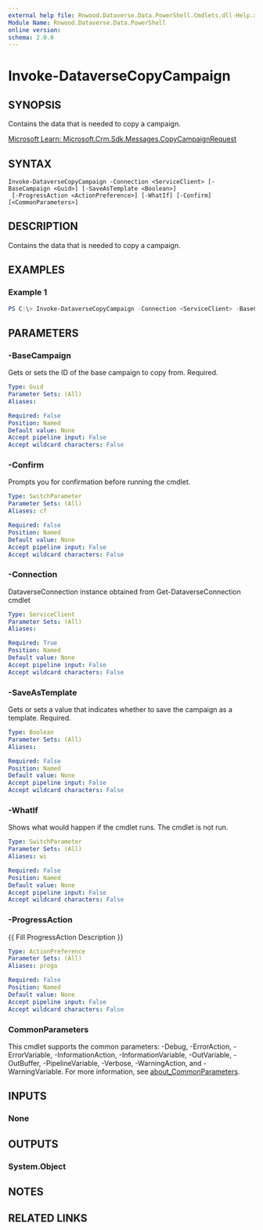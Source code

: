 ```yaml
---
external help file: Rnwood.Dataverse.Data.PowerShell.Cmdlets.dll-Help.xml
Module Name: Rnwood.Dataverse.Data.PowerShell
online version:
schema: 2.0.0
---
```


# Invoke-DataverseCopyCampaign

## SYNOPSIS
Contains the data that is needed to copy a campaign.

[Microsoft Learn: Microsoft.Crm.Sdk.Messages.CopyCampaignRequest](https://learn.microsoft.com/dotnet/api/Microsoft.Crm.Sdk.Messages.CopyCampaignRequest)

## SYNTAX

```
Invoke-DataverseCopyCampaign -Connection <ServiceClient> [-BaseCampaign <Guid>] [-SaveAsTemplate <Boolean>]
 [-ProgressAction <ActionPreference>] [-WhatIf] [-Confirm] [<CommonParameters>]
```

## DESCRIPTION
Contains the data that is needed to copy a campaign.

## EXAMPLES

### Example 1
```powershell
PS C:\> Invoke-DataverseCopyCampaign -Connection <ServiceClient> -BaseCampaign <Guid> -SaveAsTemplate <Boolean>
```

## PARAMETERS

### -BaseCampaign
Gets or sets the ID of the base campaign to copy from. Required.

```yaml
Type: Guid
Parameter Sets: (All)
Aliases:

Required: False
Position: Named
Default value: None
Accept pipeline input: False
Accept wildcard characters: False
```

### -Confirm
Prompts you for confirmation before running the cmdlet.

```yaml
Type: SwitchParameter
Parameter Sets: (All)
Aliases: cf

Required: False
Position: Named
Default value: None
Accept pipeline input: False
Accept wildcard characters: False
```

### -Connection
DataverseConnection instance obtained from Get-DataverseConnection cmdlet

```yaml
Type: ServiceClient
Parameter Sets: (All)
Aliases:

Required: True
Position: Named
Default value: None
Accept pipeline input: False
Accept wildcard characters: False
```

### -SaveAsTemplate
Gets or sets a value that indicates whether to save the campaign as a template. Required.

```yaml
Type: Boolean
Parameter Sets: (All)
Aliases:

Required: False
Position: Named
Default value: None
Accept pipeline input: False
Accept wildcard characters: False
```

### -WhatIf
Shows what would happen if the cmdlet runs. The cmdlet is not run.

```yaml
Type: SwitchParameter
Parameter Sets: (All)
Aliases: wi

Required: False
Position: Named
Default value: None
Accept pipeline input: False
Accept wildcard characters: False
```

### -ProgressAction
{{ Fill ProgressAction Description }}

```yaml
Type: ActionPreference
Parameter Sets: (All)
Aliases: proga

Required: False
Position: Named
Default value: None
Accept pipeline input: False
Accept wildcard characters: False
```

### CommonParameters
This cmdlet supports the common parameters: -Debug, -ErrorAction, -ErrorVariable, -InformationAction, -InformationVariable, -OutVariable, -OutBuffer, -PipelineVariable, -Verbose, -WarningAction, and -WarningVariable. For more information, see [about_CommonParameters](http://go.microsoft.com/fwlink/?LinkID=113216).

## INPUTS

### None
## OUTPUTS

### System.Object
## NOTES

## RELATED LINKS
